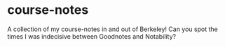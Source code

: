 # course-notes
A collection of my course-notes in and out of Berkeley! Can you spot the times I was indecisive between Goodnotes and Notability?

